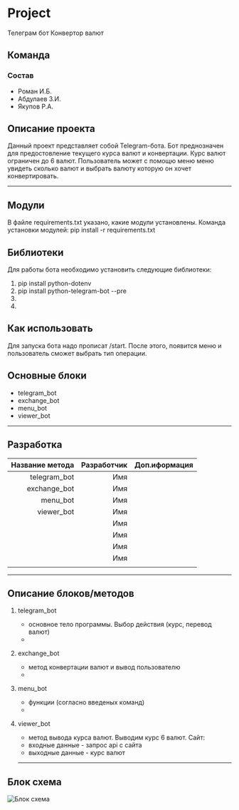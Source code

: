# Project

Телеграм бот Конвертор валют

## Команда

### Состав

* Роман И.Б.
* Абдулаев З.И.
* Якупов Р.А.

## Описание проекта

Данный проект представляет собой Telegram-бота. Бот преднозначен для предостовление текущего курса валют 
и конвертации. Курс валют ограничен до 6 валют. Пользователь может с помощю меню меню увидеть сколько валют и выбрать
валюту которую он хочет конвертировать.
***

## Модули

В файле requirements.txt указано, какие модули установлены.
Команда установки модулей:
pip install -r requirements.txt

## Библиотеки

Для работы бота необходимо установить следующие библиотеки:
1. pip install python-dotenv
2. pip install python-telegram-bot --pre
3. 
4. 

## Как использовать

Для запуска бота надо прописат /start. После этого, появится меню и пользователь сможет выбрать тип операции.

## Основные блоки

* telegram_bot
* exchange_bot
* menu_bot
* viewer_bot

***

## Разработка

|       Название метода |Разработчик|Доп.иформация  |
|----------------------:|----------:|--------------:|
|          telegram_bot |Имя        |               |
|          exchange_bot |Имя        |               |
|              menu_bot |Имя        |               |
|            viewer_bot |Имя        |               |
|                       |Имя        |               |
|                       |Имя        |               |
|                       |Имя        |               |
|                       |Имя        |               |
||||

***

## Описание блоков/методов

1. telegram_bot
    * основное тело программы. Выбор действия (курс, перевод валют)   
    * 
2.  exchange_bot
    *  метод конвертации валют и вывод пользователю    
    * 
3. menu_bot
    * функции (согласно введеных команд)
    * 
4. viewer_bot
    * метод вывода курса валют. Выводим курс 6 валют.
    Сайт:    
    * входные данные - запрос api с сайта
    * выходные данные - курс валют
     
    ***

## Блок схема

![Блок схема]()
